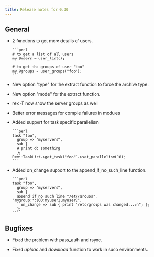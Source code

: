 ```yaml
---
title: Release notes for 0.30
---
```


## General

-   2 functions to get more details of users.

        ```perl
        # to get a list of all users
        my @users = user_list();

        # to get the groups of user "foo"
        my @groups = user_groups("foo");
        ```

-   New option "type" for the extract function to force the archive type.

-   New option "mode" for the extract function.

-   rex -T now show the server groups as well

-   Better error messages for compile failures in modules

-   Added support for task specific parallelism

        ```perl
        task "foo",
          group => "myservers",
          sub {
          # print do something
          };
        Rex::TaskList->get_task("foo")->set_parallelism(10);
        ```

-   Added on\_change support to the append\_if\_no\_such\_line function.

        ```perl
        task "foo",
          group => "myservers",
          sub {
          append_if_no_such_line "/etc/groups", "mygroup:*:100:myuser1,myuser2",
            on_change => sub { print "/etc/groups was changed...\n"; };
          };
        ```

## Bugfixes

-   Fixed the problem with pass\_auth and rsync.

-   Fixed *upload* and *download* function to work in sudo environments.


